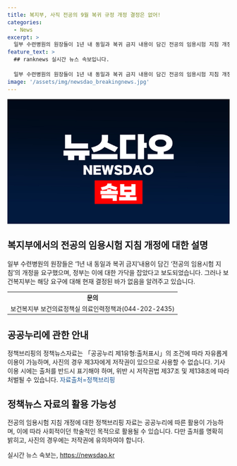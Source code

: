 ```yaml
---
title: 복지부, 사직 전공의 9월 복귀 규정 개정 결정은 없어!
categories:
  - News
excerpt: >
  일부 수련병원의 원장들이 1년 내 동일과 복귀 금지 내용이 담긴 전공의 임용시험 지침 개정을 요구했습니다. 정부는 이에 대응하여 사직한 전공의가 9월부터 복귀 가능하도록 가닥을 잡았다고 합니다. 그러나 보건복지부는 해당 요구에 대한 결정이 아직 내려지지 않았다고 밝혔습니다. 이에 대한 자세한 내용은 보건복지부 보건의료정책실 의료인력정책과로 문의할 수 있습니다. (044-202-2435) [자료출처=정책브리핑 www.korea.kr]
feature_text: >
  ## ranknews 실시간 뉴스 속보입니다.

  일부 수련병원의 원장들이 1년 내 동일과 복귀 금지 내용이 담긴 전공의 임용시험 지침 개정을 요구했습니다. 정부는 이에 대응하여 사직한 전공의가 9월부터 복귀 가능하도록 가닥을 잡았다고 합니다. 그러나 보건복지부는 해당 요구에 대한 결정이 아직 내려지지 않았다고 밝혔습니다. 이에 대한 자세한 내용은 보건복지부 보건의료정책실 의료인력정책과로 문의할 수 있습니다. (044-202-2435) [자료출처=정책브리핑 www.korea.kr]
image: '/assets/img/newsdao_breakingnews.jpg'
---
```


<p><img src="/assets/img/newsdao_breakingnews.jpg" alt="ranknews 속보" /></p>

<h2 data-ke-size="size26">복지부에서의 전공의 임용시험 지침 개정에 대한 설명</h2>

<p data-ke-size="size16">일부 수련병원의 원장들은 ‘1년 내 동일과 복귀 금지’내용이 담긴 ‘전공의 임용시험 지침’의 개정을 요구했으며, 정부는 이에 대한 가닥을 잡았다고 보도되었습니다. 그러나 보건복지부는 해당 요구에 대해 현재 결정된 바가 없음을 알려주고 있습니다.</p>

<table style="width: 100%;">
<tbody>
<tr>
<td style="text-align: center; height: 17px;"><b>문의</b></td>
</tr>
<tr>
<td style="text-align: center; height: 17px;">보건복지부 보건의료정책실 의료인력정책과(044-202-2435)</td>
</tr>
</tbody>
</table>

<h2 data-ke-size="size26">공공누리에 관한 안내</h2>

<p data-ke-size="size16">정책브리핑의 정책뉴스자료는 「공공누리 제1유형:출처표시」의 조건에 따라 자유롭게 이용이 가능하며, 사진의 경우 제3자에게 저작권이 있으므로 사용할 수 없습니다. 기사 이용 시에는 출처를 반드시 표기해야 하며, 위반 시 저작권법 제37조 및 제138조에 따라 처벌될 수 있습니다. <span style="color: #1a5490;">자료출처=정책브리핑</span> </p>

<h2 data-ke-size="size26">정책뉴스 자료의 활용 가능성</h2>

<p data-ke-size="size16">전공의 임용시험 지침 개정에 대한 정책브리핑 자료는 공공누리에 따른 활용이 가능하며, 이에 따라 사회적이던 학술적인 목적으로 활용될 수 있습니다. 다만 출처를 명확히 밝히고, 사진의 경우에는 저작권에 유의하여야 합니다.</p>
실시간 뉴스 속보는, <a href="https://newsdao.kr" rel="dofollow">https://newsdao.kr</a>


